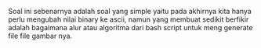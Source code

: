 Soal ini sebenarnya adalah soal yang simple yaitu pada akhirnya kita hanya perlu mengubah nilai binary ke ascii, namun yang membuat sedikit berfikir adalah bagaimana alur atau algoritma dari bash script untuk meng generate file file gambar nya.
